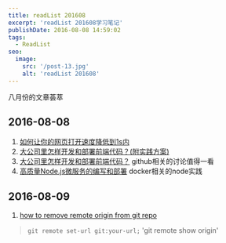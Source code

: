 ```yaml
---
title: readList 201608
excerpt: 'readList 201608学习笔记'
publishDate: 2016-08-08 14:59:02
tags:
  - ReadList
seo:
  image:
    src: '/post-13.jpg'
    alt: 'readList 201608'
---
```

八月份的文章荟萃
<!-- more -->

## 2016-08-08

1. [如何让你的网页打开速度降低到1s内](http://www.jianshu.com/p/d857c3ff78d6)
2. [大公司里怎样开发和部署前端代码？(附实践方案)](http://www.jianshu.com/p/35e20bb361d0#)
3. [大公司里怎样开发和部署前端代码？](https://github.com/fouber/blog/issues/6) github相关的讨论值得一看
4. [高质量Node.js微服务的编写和部署](https://github.com/Carrotzpc/docker_web_app) docker相关的node实践

## 2016-08-09

1. [how to remove remote origin from git repo](http://stackoverflow.com/questions/16330404/how-to-remove-remote-origin-from-git-repo)

  > `git remote set-url git:your-url;`
  > 'git remote show origin'
